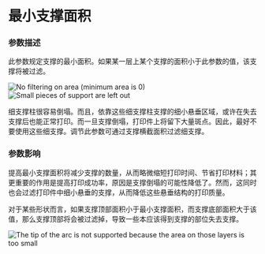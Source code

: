 最小支撑面积
====
### **参数描述**
此参数规定支撑的最小面积。如果某一层上某个支撑的面积小于此参数的值，该支撑将被过滤。

![No filtering on area (minimum area is 0)](../images/minimum_support_area_0.png)
![Small pieces of support are left out](../images/minimum_support_area_10.png)

细支撑柱很容易倒塌。而且，依靠这些细支撑柱支撑的细小悬垂区域，或许在失去支撑后也能正常打印。而一旦支撑倒塌，打印件上将留下大量斑点。因此，最好不要使用这些细支撑。调节此参数可通过支撑横截面积过滤细支撑。

### **参数影响**
提高最小支撑面积将减少支撑的数量，从而略微缩短打印时间、节省打印材料；其更重要的作用是提高打印成功率，原因是支撑倒塌的可能性降低了。然而，这同时也会过滤打印件中细小悬垂的支撑，从而降低这些悬垂结构的打印质量。

对于某些形状而言，如果支撑顶部面积小于最小支撑面积，而支撑底部面积大于该值，那么支撑顶部将会被过滤掉，导致一些本应该得到支撑的部位失去支撑。

![The tip of the arc is not supported because the area on those layers is too small](../images/minimum_support_area_problem.png) 